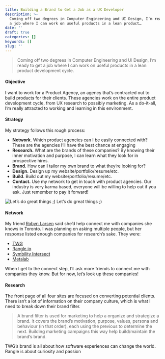 ```yaml
---
title: Building a Brand to Get a Job as a UX Developer
description: >-
  Coming off two degrees in Computer Engineering and UI Design, I’m ready to get
  a job where I can work on useful products in a lean product…
date: ''
draft: true
categories: []
keywords: []
slug: ''
---
```


> Coming off two degrees in Computer Engineering and UI Design, I’m ready to get a job where I can work on useful products in a lean product development cycle. 

#### Objective 

I want to work for a Product Agency, an agency that’s contracted out to build products for their clients. These agencies work on the entire product development cycle, from UX research to possibly marketing. As a do-it-all, I’m really attracted to working and learning in this environment. 

#### Strategy

My strategy follows this rough process: 

*   **Network.** Which product agencies can I be easily connected with? These are the agencies I’ll have the best chance at engaging
*   **Research.** What are the brands of these companies? By knowing their inner motivation and purpose, I can learn what they look for in prospective hires. 
*   **Brand.** How can I tailor my own brand to what they’re looking for? 
*   **Design.** Design up my website/portfolio/resume/etc. 
*   **Build.** Build out my website/portfolio/resume/etc. 
*   **Contact.** Use my network to get in touch with product agencies. Our industry is very karma based, everyone will be willing to help out if you ask. Just remember to pay it forward! 

![Let’s do great things ;)](https://cdn-images-1.medium.com/max/800/0*W_8nQk2LRcepZi_E)
Let’s do great things ;)

#### Network 

My friend [Robyn Larsen](http://robynlarsen.ca/) said she’d help connect me with companies she knows in Toronto. I was planning on asking multiple people, but her response listed enough companies for research’s sake. They were: 

*   [TWG](https://twg.io/)
*   [Rangle.io](https://rangle.io/)
*   [Symbility Intersect](https://www.symbilitysolutions.com/symbility-intersect/)
*   [Metalab](https://metalab.co/)

When I get to the connect step, I’ll ask more friends to connect me with companies they know. But for now, let’s look up these companies! 

#### Research

The front page of all four sites are focused on converting potential clients. There isn’t a lot of information on their company culture, which is what I need to break down their brand filter. 

> A brand filter is used for marketing to help a organize and strategize a brand. It covers the brand’s motivation, purpose, values, persona and behaviour (in that order), each using the previous to determine the next. Building marketing campaigns this way help build/maintain the brand’s brand. 

TWG’s brand is all about how software experiences can change the world. Rangle is about curiosity and passion